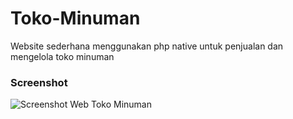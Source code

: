 # Toko-Minuman
Website sederhana menggunakan php native untuk penjualan dan mengelola toko minuman

### Screenshot
![Screenshot Web Toko Minuman](https://raw.githubusercontent.com/IrvanAhmadPrasetya/Toko-Minuman/master/screenshot/Screenshot%201.png)
